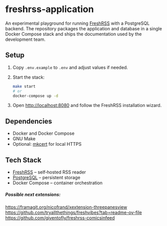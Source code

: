 # freshrss-application

An experimental playground for running [FreshRSS](https://freshrss.org/) with a
PostgreSQL backend.  The repository packages the application and database in a
single Docker Compose stack and ships the documentation used by the
development team.

## Setup

1. Copy `.env.example` to `.env` and adjust values if needed.
2. Start the stack:

   ```sh
   make start
   # or
   docker-compose up -d
   ```

3. Open [http://localhost:8080](http://localhost:8080) and follow the FreshRSS
   installation wizard.

## Dependencies

- Docker and Docker Compose
- GNU Make
- Optional: [mkcert](https://github.com/FiloSottile/mkcert) for local HTTPS

## Tech Stack

- [FreshRSS](https://freshrss.org/) – self‑hosted RSS reader
- [PostgreSQL](https://www.postgresql.org/) – persistent storage
- Docker Compose – container orchestration


##### Possible next extensions:
https://framagit.org/nicofrand/xextension-threepanesview
https://github.com/tryallthethings/freshvibes?tab=readme-ov-file
https://github.com/giventofly/freshrss-comicsinfeed